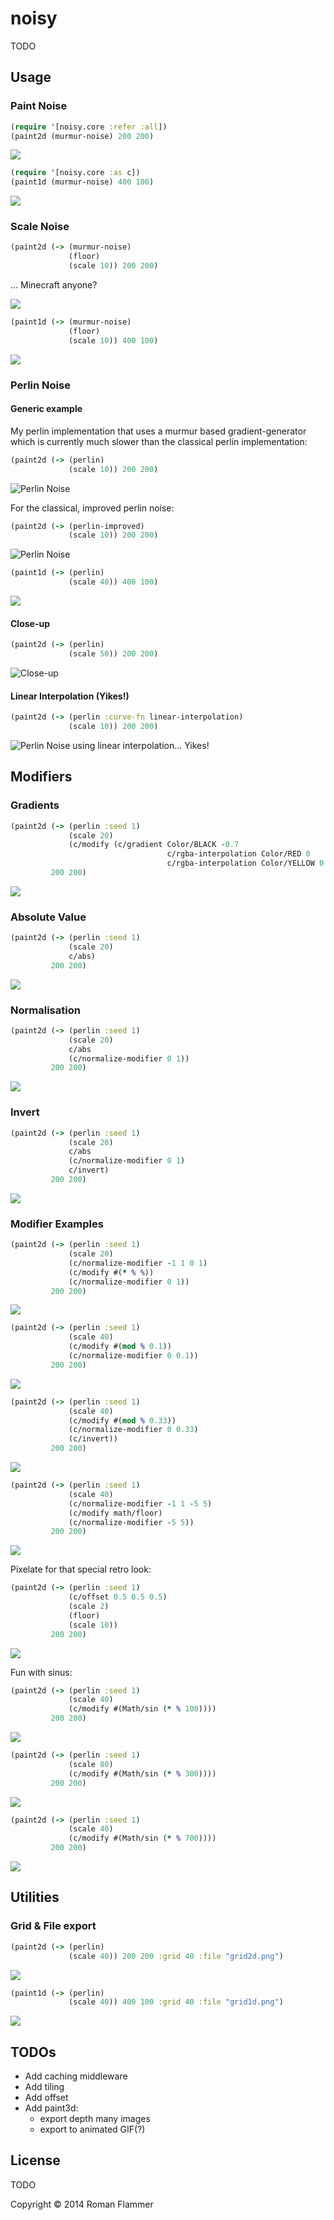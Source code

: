 # noisy

TODO

## Usage

### Paint Noise

``` clojure
(require '[noisy.core :refer :all])
(paint2d (murmur-noise) 200 200)
```

![](doc/noise2d.png)

``` clojure
(require '[noisy.core :as c])
(paint1d (murmur-noise) 400 100)
```

![](doc/noise1d.png)

### Scale Noise


```clojure
(paint2d (-> (murmur-noise)
             (floor)
             (scale 10)) 200 200)
```

... Minecraft anyone?

![](doc/scaled_noise.png)

```clojure
(paint1d (-> (murmur-noise)
             (floor)
             (scale 10)) 400 100)
```

![](doc/scaled_1dnoise.png)

### Perlin Noise

#### Generic example

My perlin implementation that uses a murmur based gradient-generator
which is currently much slower than the classical perlin implementation:

```clojure
(paint2d (-> (perlin)
             (scale 10)) 200 200)
```

![Perlin Noise](doc/perlin_noise.png)

For the classical, improved perlin noise:


```clojure
(paint2d (-> (perlin-improved)
             (scale 10)) 200 200)
```

![Perlin Noise](doc/perlin_noise_improved.png)

```clojure
(paint1d (-> (perlin)
             (scale 40)) 400 100)
```

![](doc/perlin_noise_1d.png)

#### Close-up

```clojure
(paint2d (-> (perlin)
             (scale 50)) 200 200)
```

![Close-up](doc/perlin_closeup.png)

#### Linear Interpolation (Yikes!)

```clojure
(paint2d (-> (perlin :curve-fn linear-interpolation)
             (scale 10)) 200 200)
```

![Perlin Noise using linear interpolation... Yikes!](doc/perlin_linear.png)

## Modifiers

### Gradients

```clojure
(paint2d (-> (perlin :seed 1)
             (scale 20)
             (c/modify (c/gradient Color/BLACK -0.7
                                   c/rgba-interpolation Color/RED 0
                                   c/rgba-interpolation Color/YELLOW 0.7)))
         200 200)
```
![](doc/gradient_lava.png)

### Absolute Value

```clojure
(paint2d (-> (perlin :seed 1)
             (scale 20)
             c/abs)
         200 200)
```
![](doc/abs.png)

### Normalisation

```clojure
(paint2d (-> (perlin :seed 1)
             (scale 20)
             c/abs
             (c/normalize-modifier 0 1))
         200 200)
```
![](doc/normalise.png)

### Invert

```clojure
(paint2d (-> (perlin :seed 1)
             (scale 20)
             c/abs
             (c/normalize-modifier 0 1)
             c/invert)
         200 200)
```
![](doc/invert.png)

### Modifier Examples

```clojure
(paint2d (-> (perlin :seed 1)
             (scale 20)
             (c/normalize-modifier -1 1 0 1)
             (c/modify #(* % %))
             (c/normalize-modifier 0 1))
         200 200)
```
![](doc/squared.png)

```clojure
(paint2d (-> (perlin :seed 1)
             (scale 40)
             (c/modify #(mod % 0.1))
             (c/normalize-modifier 0 0.1))
         200 200)
```
![](doc/mod-1.png)

```clojure
(paint2d (-> (perlin :seed 1)
             (scale 40)
             (c/modify #(mod % 0.33))
             (c/normalize-modifier 0 0.33)
             (c/invert))
         200 200)
```
![](doc/mod-2.png)

```clojure
(paint2d (-> (perlin :seed 1)
             (scale 40)
             (c/normalize-modifier -1 1 -5 5)
             (c/modify math/floor)
             (c/normalize-modifier -5 5))
         200 200)
```
![](doc/layered.png)

Pixelate for that special retro look:

```clojure
(paint2d (-> (perlin :seed 1)
             (c/offset 0.5 0.5 0.5)
             (scale 2)
             (floor)
             (scale 10))
         200 200)
```
![](doc/pixeled_perlin.png)

Fun with sinus:

```clojure
(paint2d (-> (perlin :seed 1)
             (scale 40)
             (c/modify #(Math/sin (* % 100))))
         200 200)
```
![](doc/sinus-mod-1.png)

```clojure
(paint2d (-> (perlin :seed 1)
             (scale 80)
             (c/modify #(Math/sin (* % 300))))
         200 200)
```
![](doc/sinus-mod-2.png)

```clojure
(paint2d (-> (perlin :seed 1)
             (scale 40)
             (c/modify #(Math/sin (* % 700))))
         200 200)
```
![](doc/sinus-mod-3.png)


## Utilities

### Grid & File export

```clojure
(paint2d (-> (perlin)
             (scale 40)) 200 200 :grid 40 :file "grid2d.png")
```

![](doc/grid2d.png)

```clojure
(paint1d (-> (perlin)
             (scale 40)) 400 100 :grid 40 :file "grid1d.png")
```

![](doc/grid1d.png)

## TODOs
 - Add caching middleware
 - Add tiling
 - Add offset
 - Add paint3d:
   - export depth many images
   - export to animated GIF(?)

## License

TODO

Copyright © 2014 Roman Flammer
